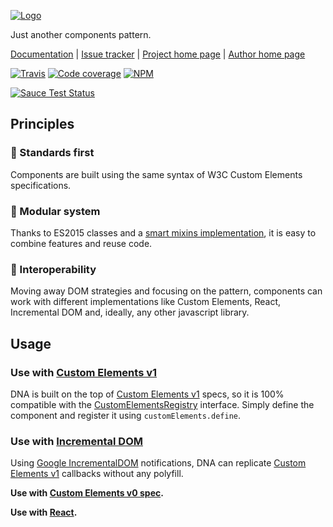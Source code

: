 [![Logo](https://cdn.rawgit.com/Chialab/dna/master/logo.svg)](http://dna.chialab.io)

Just another components pattern.

[Documentation](http://dna.chialab.io/docs) | [Issue tracker](https://github.com/Chialab/dna/issues) | [Project home page](http://dna.chialab.io) | [Author home page](http://www.chialab.it)

[![Travis](https://img.shields.io/travis/Chialab/dna.svg?maxAge=2592000)](https://travis-ci.org/Chialab/dna)
[![Code coverage](https://codecov.io/gh/Chialab/dna/graph/badge.svg)](https://codecov.io/gh/Chialab/dna)
[![NPM](https://img.shields.io/npm/v/@dnajs/core.svg)](https://www.npmjs.com/package/@dnajs/core)

[![Sauce Test Status](https://saucelabs.com/browser-matrix/chialab-sl-012.svg)](https://saucelabs.com/u/chialab-sl-012)

## Principles

### 🚀 Standards first
Components are built using the same syntax of W3C Custom Elements specifications.

### 🍔 Modular system
Thanks to ES2015 classes and a [smart mixins implementation](https://github.com/justinfagnani/mixwith.js), it is easy to combine features and reuse code.

### 🍻 Interoperability
Moving away DOM strategies and focusing on the pattern, components can work with different implementations like Custom Elements, React, Incremental DOM and, ideally, any other javascript library.

## Usage

### Use with [Custom Elements v1](./packages/dna-custom-elements-v1/)

DNA is built on the top of [Custom Elements v1](https://www.w3.org/TR/custom-elements/) specs, so it is 100% compatible with the [CustomElementsRegistry](https://www.w3.org/TR/custom-elements/#custom-elements-api) interface. Simply define the component and register it using `customElements.define`.

### Use with [Incremental DOM](./packages/dna-idom/)

Using [Google IncrementalDOM](https://github.com/google/incremental-dom) notifications, DNA can replicate [Custom Elements v1](https://www.w3.org/TR/custom-elements/) callbacks without any polyfill.

**Use with [Custom Elements v0 spec](./packages/dna-custom-elements-v0/).**

**Use with [React](./packages/dna-react/).**

